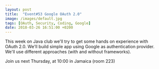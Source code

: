 ```yaml
---
layout: post
title:  "Event#53 Google OAuth 2.0"
image: /images/default.jpg
tags: [OAuth, Security, Coding, Google]
date: 2018-03-26 16:51:00 +0200
---
```


This week on Java club
we'll try to get some hands on experience with OAuth 2.0. We'll build simple app using Google as authentication provider. We'll use different approaches (with and without frameworks). []()

Join us next Thursday, at 10:00 in Jamaica (room 223)

